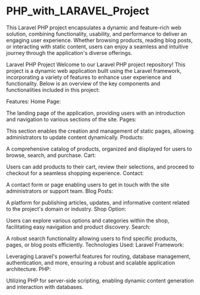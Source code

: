 # PHP_with_LARAVEL_Project
This Laravel PHP project encapsulates a dynamic and feature-rich web solution, combining functionality, usability, and performance to deliver an engaging user experience. Whether browsing products, reading blog posts, or interacting with static content, users can enjoy a seamless and intuitive journey through the application's diverse offerings.


Laravel PHP Project
Welcome to our Laravel PHP project repository! This project is a dynamic web application built using the Laravel framework, incorporating a variety of features to enhance user experience and functionality. Below is an overview of the key components and functionalities included in this project:

Features:
Home Page:

The landing page of the application, providing users with an introduction and navigation to various sections of the site.
Pages:

This section enables the creation and management of static pages, allowing administrators to update content dynamically.
Products:

A comprehensive catalog of products, organized and displayed for users to browse, search, and purchase.
Cart:

Users can add products to their cart, review their selections, and proceed to checkout for a seamless shopping experience.
Contact:

A contact form or page enabling users to get in touch with the site administrators or support team.
Blog Posts:

A platform for publishing articles, updates, and informative content related to the project's domain or industry.
Shop Option:

Users can explore various options and categories within the shop, facilitating easy navigation and product discovery.
Search:

A robust search functionality allowing users to find specific products, pages, or blog posts efficiently.
Technologies Used:
Laravel Framework:

Leveraging Laravel's powerful features for routing, database management, authentication, and more, ensuring a robust and scalable application architecture.
PHP:

Utilizing PHP for server-side scripting, enabling dynamic content generation and interaction with databases.

